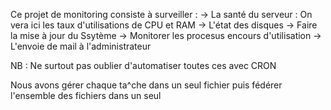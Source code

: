Ce projet de monitoring consiste à surveiller :
  -> La santé du serveur : On vera ici les taux d'utilisations de CPU et RAM
  -> L'état des disques 
  -> Faire la mise à jour du Ssytème
  -> Monitorer les procesus encours d'utilisation 
  -> L'envoie de mail à l'administrateur

  NB : Ne surtout pas oublier d'automatiser toutes ces avec CRON 

Nous avons gérer chaque ta^che dans un seul fichier puis fédérer l'ensemble des fichiers dans un seul
